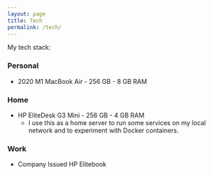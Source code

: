 ```yaml
---
layout: page
title: Tech
permalink: /tech/
---
```


My tech stack:

### Personal

- 2020 M1 MacBook Air - 256 GB - 8 GB RAM

### Home

- HP EliteDesk G3 Mini - 256 GB - 4 GB RAM
    - I use this as a home server to run some services on my local network and to experiment with Docker containers. 

### Work

- Company Issued HP Elitebook


